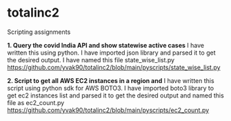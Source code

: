 # totalinc2
Scripting assignments

**1. Query the covid India API and show statewise active cases**
I have written this using python. I have imported json library and parsed it to get the desired output. I have named this file state_wise_list.py 
https://github.com/yvak90/totalinc2/blob/main/pyscripts/state_wise_list.py


**2. Script to get all AWS EC2 instances in a region and**
I have written this script using python sdk for AWS BOTO3. I have imported boto3 library to get ec2 instances list and parsed it to get the desired output and named this file as ec2_count.py
https://github.com/yvak90/totalinc2/blob/main/pyscripts/ec2_count.py

